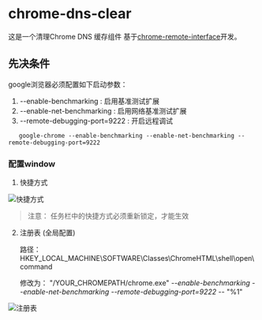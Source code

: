 # chrome-dns-clear

   这是一个清理Chrome DNS 缓存组件 基于[chrome-remote-interface](https://github.com/cyrus-and/chrome-remote-interface)开发。

## 先决条件

google浏览器必须配置如下启动参数：

1. --enable-benchmarking : 启用基准测试扩展
2. --enable-net-benchmarking : 启用网络基准测试扩展
3. --remote-debugging-port=9222 : 开启远程调试

```
   google-chrome --enable-benchmarking --enable-net-benchmarking --remote-debugging-port=9222
```

### 配置window

1. 快捷方式

  ![快捷方式](https://user-images.githubusercontent.com/22534950/46649062-2fc3e600-cbca-11e8-8ef8-e87aa5e582b5.jpg)

  > 注意： 任务栏中的快捷方式必须重新锁定，才能生效

2. 注册表 (全局配置)

   路径：HKEY_LOCAL_MACHINE\SOFTWARE\Classes\ChromeHTML\shell\open\command

   修改为： "/YOUR_CHROMEPATH/chrome.exe" *--enable-benchmarking --enable-net-benchmarking --remote-debugging-port=9222* -- "%1"

  ![注册表](https://user-images.githubusercontent.com/22534950/46649063-305c7c80-cbca-11e8-83f4-f4bbf5cacf35.jpg)
